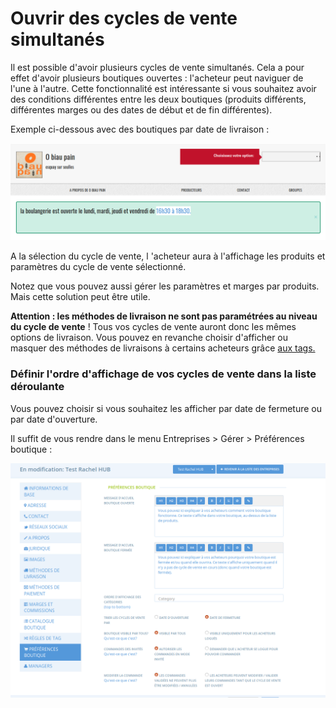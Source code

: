 # Ouvrir des cycles de vente simultanés

Il est possible d'avoir plusieurs cycles de vente simultanés. Cela a pour effet d'avoir plusieurs boutiques ouvertes : l'acheteur peut naviguer de l'une à l'autre. Cette fonctionnalité est intéressante si vous souhaitez avoir des conditions différentes entre les deux boutiques \(produits différents, différentes marges ou des dates de début et de fin différentes\). 

Exemple ci-dessous avec des boutiques par date de livraison :

![](../../.gitbook/assets/image%20%28103%29.png)

A la sélection du cycle de vente, l 'acheteur aura à l'affichage les produits et paramètres du cycle de vente sélectionné.

Notez que vous pouvez aussi gérer les paramètres et marges par produits. Mais cette solution peut être utile.

**Attention : les méthodes de livraison ne sont pas paramétrées au niveau du cycle de vente** ! Tous vos cycles de vente auront donc les mêmes options de livraison. Vous pouvez en revanche choisir d'afficher ou masquer des méthodes de livraisons à certains acheteurs grâce [aux tags.](customized-shopping-experience.md)

### **Définir l'ordre d'affichage de vos cycles de vente dans la liste déroulante**

Vous pouvez choisir si vous souhaitez les afficher par date de fermeture ou par date d'ouverture. 

Il suffit de vous rendre dans le menu Entreprises &gt; Gérer &gt; Préférences boutique :

![](../../.gitbook/assets/image%20%2877%29.png)

